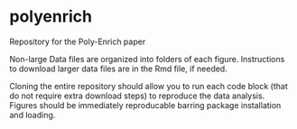 # polyenrich
Repository for the Poly-Enrich paper

Non-large Data files are organized into folders of each figure. Instructions to download larger data files are in the Rmd file, if needed.

Cloning the entire repository should allow you to run each code block (that do not require extra download steps) to reproduce the data analysis. Figures should be immediately reproducable barring package installation and loading.
